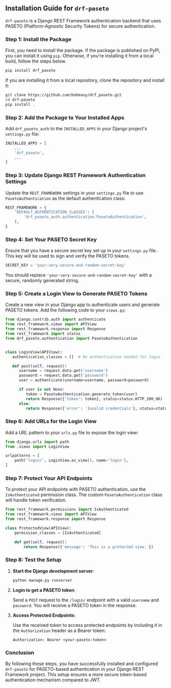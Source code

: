 ## Installation Guide for `drf-paseto`

`drf-paseto` is a Django REST Framework authentication backend that uses PASETO (Platform-Agnostic Security Tokens) for secure authentication.

### Step 1: Install the Package

First, you need to install the package. If the package is published on PyPI, you can install it using `pip`. Otherwise, if you're installing it from a local build, follow the steps below.

```bash
pip install drf_paseto
```

If you are installing it from a local repository, clone the repository and install it:

```bash
git clone https://github.com/bahmany/drf_paseto.git
cd drf-paseto
pip install .
```

### Step 2: Add the Package to Your Installed Apps

Add `drf_paseto_auth` to the `INSTALLED_APPS` in your Django project's `settings.py` file:

```python
INSTALLED_APPS = [
    ...
    'drf_paseto',
    ...
]
```

### Step 3: Update Django REST Framework Authentication Settings

Update the `REST_FRAMEWORK` settings in your `settings.py` file to use `PasetoAuthentication` as the default authentication class:

```python
REST_FRAMEWORK = {
    'DEFAULT_AUTHENTICATION_CLASSES': (
        'drf_paseto_auth.authentication.PasetoAuthentication',
    ),
}
```

### Step 4: Set Your PASETO Secret Key

Ensure that you have a secure secret key set up in your `settings.py` file. This key will be used to sign and verify the PASETO tokens.

```python
SECRET_KEY = 'your-very-secure-and-random-secret-key'
```

You should replace `'your-very-secure-and-random-secret-key'` with a secure, randomly generated string. 

### Step 5: Create a Login View to Generate PASETO Tokens

Create a new view in your Django app to authenticate users and generate PASETO tokens. Add the following code to your `views.py`:

```python
from django.contrib.auth import authenticate
from rest_framework.views import APIView
from rest_framework.response import Response
from rest_framework import status
from drf_paseto.authentication import PasetoAuthentication


class LoginView(APIView):
   authentication_classes = []  # No authentication needed for login

   def post(self, request):
      username = request.data.get('username')
      password = request.data.get('password')
      user = authenticate(username=username, password=password)

      if user is not None:
         token = PasetoAuthentication.generate_token(user)
         return Response({'token': token}, status=status.HTTP_200_OK)
      else:
         return Response({'error': 'Invalid credentials'}, status=status.HTTP_401_UNAUTHORIZED)
```

### Step 6: Add URLs for the Login View

Add a URL pattern to your `urls.py` file to expose the login view:

```python
from django.urls import path
from .views import LoginView

urlpatterns = [
    path('login/', LoginView.as_view(), name='login'),
]
```

### Step 7: Protect Your API Endpoints

To protect your API endpoints with PASETO authentication, use the `IsAuthenticated` permission class. The custom `PasetoAuthentication` class will handle token verification.

```python
from rest_framework.permissions import IsAuthenticated
from rest_framework.views import APIView
from rest_framework.response import Response

class ProtectedView(APIView):
    permission_classes = [IsAuthenticated]

    def get(self, request):
        return Response({'message': 'This is a protected view.'})
```

### Step 8: Test the Setup

1. **Start the Django development server**:

    ```bash
    python manage.py runserver
    ```

2. **Login to get a PASETO token**:

   Send a `POST` request to the `/login/` endpoint with a valid `username` and `password`. You will receive a PASETO token in the response.

3. **Access Protected Endpoints**:

   Use the received token to access protected endpoints by including it in the `Authorization` header as a Bearer token:

   ```
   Authorization: Bearer <your-paseto-token>
   ```

### Conclusion

By following these steps, you have successfully installed and configured `drf-paseto` for PASETO-based authentication in your Django REST Framework project. This setup ensures a more secure token-based authentication mechanism compared to JWT.

